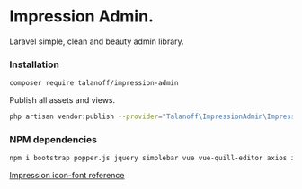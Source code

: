 # Impression Admin.
Laravel simple, clean and beauty admin library.

### Installation

```sh
composer require talanoff/impression-admin
```

Publish all assets and views.
```sh
php artisan vendor:publish --provider="Talanoff\ImpressionAdmin\ImpressionAdminServiceProvider"
```


### NPM dependencies

```sh
npm i bootstrap popper.js jquery simplebar vue vue-quill-editor axios imask -S
```

[Impression icon-font reference](https://i.icomoon.io/public/reference.html#/temp/1f0041a654/Impression/svg)